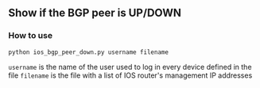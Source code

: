 
## Show if the BGP peer is UP/DOWN

### How to use
```
python ios_bgp_peer_down.py username filename
```

`username` is the name of the user used to log in every device defined in the file
`filename` is the file with a list of IOS router's management IP addresses
